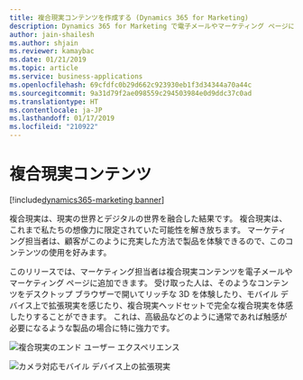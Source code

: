 ```yaml
---
title: 複合現実コンテンツを作成する (Dynamics 365 for Marketing)
description: Dynamics 365 for Marketing で電子メールやマーケティング ページに複合現実コンテンツを追加します
author: jain-shailesh
ms.author: shjain
ms.reviewer: kamaybac
ms.date: 01/21/2019
ms.topic: article
ms.service: business-applications
ms.openlocfilehash: 69cfdfc0b29d662c923930eb1f3d34344a70a44c
ms.sourcegitcommit: 9a31d79f2ae098559c294503984e0d9ddc37c0ad
ms.translationtype: HT
ms.contentlocale: ja-JP
ms.lasthandoff: 01/17/2019
ms.locfileid: "210922"
---
```

# <a name="mixed-reality-content"></a>複合現実コンテンツ
[!include[dynamics365-marketing banner](../includes/dynamics365-marketing.md)]


複合現実は、現実の世界とデジタルの世界を融合した結果です。 複合現実は、これまで私たちの想像力に限定されていた可能性を解き放ちます。 マーケティング担当者は、顧客がこのように充実した方法で製品を体験できるので、このコンテンツの使用を好みます。

このリリースでは、マーケティング担当者は複合現実コンテンツを電子メールやマーケティング ページに追加できます。 受け取った人は、そのようなコンテンツをデスクトップ ブラウザーで開いてリッチな 3D を体験したり、モバイル デバイス上で拡張現実を感じたり、複合現実ヘッドセットで完全な複合現実を体感したりすることができます。 これは、高級品などのように通常であれば触感が必要になるような製品の場合に特に強力です。

![複合現実のエンド ユーザー エクスペリエンス](media/mixed-reality-content-1.jpeg "複合現実のエンド ユーザー エクスペリエンス")  

![カメラ対応モバイル デバイス上の拡張現実](media/mixed-reality-content-2.jpeg "カメラ対応モバイル デバイス上の拡張現実")  

